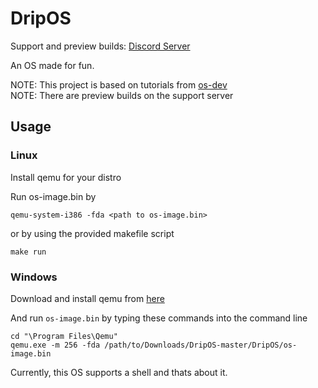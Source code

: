# DripOS
Support and preview builds: [Discord Server](https://discord.gg/E9ZXZWn)  
  
An OS made for fun.  
  
NOTE: This project is based on tutorials from [os-dev](https://github.com/cfenollosa/os-tutorial)  
NOTE: There are preview builds on the support server  
  
## Usage
### Linux

Install qemu for your distro  
  
Run os-image.bin by
```
qemu-system-i386 -fda <path to os-image.bin>
```
or by using the provided makefile script
```
make run
```

### Windows

Download and install qemu from [here](https://qemu.weilnetz.de/w64/qemu-w64-setup-20180815.exe)

And run `os-image.bin` by typing these commands into the command line

```
cd "\Program Files\Qemu"
qemu.exe -m 256 -fda /path/to/Downloads/DripOS-master/DripOS/os-image.bin
```


Currently, this OS supports a shell and thats about it.
